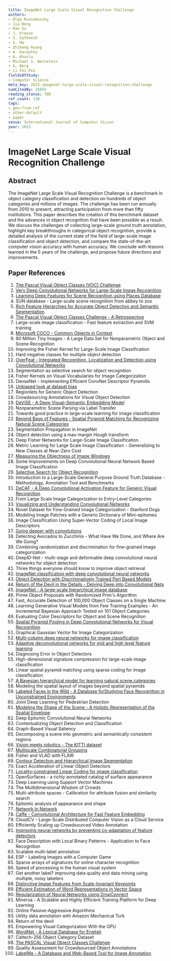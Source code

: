 ```yaml
---
title: ImageNet Large Scale Visual Recognition Challenge
authors:
- Olga Russakovsky
- Jia Deng
- Hao Su
- J. Krause
- S. Satheesh
- S. Ma
- Zhiheng Huang
- A. Karpathy
- A. Khosla
- Michael S. Bernstein
- A. Berg
- Li Fei-Fei
fieldsOfStudy:
- Computer Science
meta_key: 2015-imagenet-large-scale-visual-recognition-challenge
numCitedBy: 25655
reading_status: TBD
ref_count: 138
tags:
- gen-from-ref
- other-default
- paper
venue: International Journal of Computer Vision
year: 2015
---
```


# ImageNet Large Scale Visual Recognition Challenge

## Abstract

The ImageNet Large Scale Visual Recognition Challenge is a benchmark in object category classification and detection on hundreds of object categories and millions of images. The challenge has been run annually from 2010 to present, attracting participation from more than fifty institutions. This paper describes the creation of this benchmark dataset and the advances in object recognition that have been possible as a result. We discuss the challenges of collecting large-scale ground truth annotation, highlight key breakthroughs in categorical object recognition, provide a detailed analysis of the current state of the field of large-scale image classification and object detection, and compare the state-of-the-art computer vision accuracy with human accuracy. We conclude with lessons learned in the 5 years of the challenge, and propose future directions and improvements.

## Paper References

1. [The Pascal Visual Object Classes (VOC) Challenge](2009-the-pascal-visual-object-classes-voc-challenge)
2. [Very Deep Convolutional Networks for Large-Scale Image Recognition](2014-vggnet.md)
3. [Learning Deep Features for Scene Recognition using Places Database](2014-learning-deep-features-for-scene-recognition-using-places-database)
4. SUN database - Large-scale scene recognition from abbey to zoo
5. [Rich Feature Hierarchies for Accurate Object Detection and Semantic Segmentation](2014-rich-feature-hierarchies-for-accurate-object-detection-and-semantic-segmentation)
6. [The Pascal Visual Object Classes Challenge - A Retrospective](2014-the-pascal-visual-object-classes-challenge-a-retrospective)
7. Large-scale image classification - Fast feature extraction and SVM training
8. [Microsoft COCO - Common Objects in Context](2014-microsoft-coco-common-objects-in-context)
9. 80 Million Tiny Images - A Large Data Set for Nonparametric Object and Scene Recognition
10. Improving the Fisher Kernel for Large-Scale Image Classification
11. Hard negative classes for multiple object detection
12. [OverFeat - Integrated Recognition, Localization and Detection using Convolutional Networks](2014-overfeat-integrated-recognition-localization-and-detection-using-convolutional-networks)
13. Segmentation as selective search for object recognition
14. Fisher Kernels on Visual Vocabularies for Image Categorization
15. DenseNet - Implementing Efficient ConvNet Descriptor Pyramids
16. [Unbiased look at dataset bias](2011-unbiased-look-at-dataset-bias)
17. Regionlets for Generic Object Detection
18. Crowdsourcing Annotations for Visual Object Detection
19. [DeViSE - A Deep Visual-Semantic Embedding Model](2013-devise-a-deep-visual-semantic-embedding-model)
20. Nonparametric Scene Parsing via Label Transfer
21. Towards good practice in large-scale learning for image classification
22. [Beyond Bags of Features - Spatial Pyramid Matching for Recognizing Natural Scene Categories](2006-beyond-bags-of-features-spatial-pyramid-matching-for-recognizing-natural-scene-categories)
23. Segmentation Propagation in ImageNet
24. Object detection using a max-margin Hough transform
25. Deep Fisher Networks for Large-Scale Image Classification
26. Metric Learning for Large Scale Image Classification - Generalizing to New Classes at Near-Zero Cost
27. [Measuring the Objectness of Image Windows](2012-measuring-the-objectness-of-image-windows)
28. Some Improvements on Deep Convolutional Neural Network Based Image Classification
29. [Selective Search for Object Recognition](2013-selective-search-for-object-recognition)
30. Introduction to a Large-Scale General Purpose Ground Truth Database - Methodology, Annotation Tool and Benchmarks
31. [DeCAF - A Deep Convolutional Activation Feature for Generic Visual Recognition](2014-decaf-a-deep-convolutional-activation-feature-for-generic-visual-recognition)
32. From Large Scale Image Categorization to Entry-Level Categories
33. [Visualizing and Understanding Convolutional Networks](2014-visualizing-and-understanding-convolutional-networks)
34. Novel Dataset for Fine-Grained Image Categorization - Stanford Dogs
35. Modeling Image Patches with a Generic Dictionary of Mini-epitomes
36. Image Classification Using Super-Vector Coding of Local Image Descriptors
37. [Going deeper with convolutions](2015-going-deeper-with-convolutions)
38. Detecting Avocados to Zucchinis - What Have We Done, and Where Are We Going?
39. Combining randomization and discrimination for fine-grained image categorization
40. DeepID-Net - multi-stage and deformable deep convolutional neural networks for object detection
41. Three things everyone should know to improve object retrieval
42. [ImageNet classification with deep convolutional neural networks](2012-alexnet.md)
43. [Object Detection with Discriminatively Trained Part Based Models](2009-object-detection-with-discriminatively-trained-part-based-models)
44. [Return of the Devil in the Details - Delving Deep into Convolutional Nets](2014-return-of-the-devil-in-the-details-delving-deep-into-convolutional-nets)
45. [ImageNet - A large-scale hierarchical image database](2009-imagenet-a-large-scale-hierarchical-image-database)
46. Prime Object Proposals with Randomized Prim's Algorithm
47. Fast, Accurate Detection of 100,000 Object Classes on a Single Machine
48. Learning Generative Visual Models from Few Training Examples - An Incremental Bayesian Approach Tested on 101 Object Categories
49. Evaluating Color Descriptors for Object and Scene Recognition
50. [Spatial Pyramid Pooling in Deep Convolutional Networks for Visual Recognition](2015-spatial-pyramid-pooling-in-deep-convolutional-networks-for-visual-recognition)
51. Graphical Gaussian Vector for Image Categorization
52. [Multi-column deep neural networks for image classification](2012-multi-column-deep-neural-networks-for-image-classification)
53. [Adaptive deconvolutional networks for mid and high level feature learning](2011-adaptive-deconvolutional-networks-for-mid-and-high-level-feature-learning)
54. Diagnosing Error in Object Detectors
55. High-dimensional signature compression for large-scale image classification
56. Linear spatial pyramid matching using sparse coding for image classification
57. [A Bayesian hierarchical model for learning natural scene categories](2005-a-bayesian-hierarchical-model-for-learning-natural-scene-categories)
58. Modeling the spatial layout of images beyond spatial pyramids
59. [Labeled Faces in the Wild - A Database forStudying Face Recognition in Unconstrained Environments](2008-labeled-faces-in-the-wild-a-database-forstudying-face-recognition-in-unconstrained-environments)
60. Joint Deep Learning for Pedestrian Detection
61. [Modeling the Shape of the Scene - A Holistic Representation of the Spatial Envelope](2004-modeling-the-shape-of-the-scene-a-holistic-representation-of-the-spatial-envelope)
62. Deep Epitomic Convolutional Neural Networks
63. Contextualizing Object Detection and Classification
64. Graph-Based Visual Saliency
65. Decomposing a scene into geometric and semantically consistent regions
66. [Vision meets robotics - The KITTI dataset](2013-vision-meets-robotics-the-kitti-dataset)
67. [Multiscale Combinatorial Grouping](2014-multiscale-combinatorial-grouping)
68. Fisher and VLAD with FLAIR
69. [Contour Detection and Hierarchical Image Segmentation](2011-contour-detection-and-hierarchical-image-segmentation)
70. Exact Acceleration of Linear Object Detectors
71. [Locality-constrained Linear Coding for image classification](2010-locality-constrained-linear-coding-for-image-classification)
72. OpenSurfaces - a richly annotated catalog of surface appearance
73. Deep Learning using Support Vector Machines
74. The Multidimensional Wisdom of Crowds
75. Multi-attribute spaces - Calibration for attribute fusion and similarity search
76. Epitomic analysis of appearance and shape
77. [Network In Network](2014-network-in-network)
78. [Caffe - Convolutional Architecture for Fast Feature Embedding](2014-caffe-convolutional-architecture-for-fast-feature-embedding)
79. CloudCV - Large-Scale Distributed Computer Vision as a Cloud Service
80. Efficiently Scaling up Crowdsourced Video Annotation
81. [Improving neural networks by preventing co-adaptation of feature detectors](2012-improving-neural-networks-by-preventing-co-adaptation-of-feature-detectors)
82. Face Description with Local Binary Patterns - Application to Face Recognition
83. Scalable multi-label annotation
84. ESP - Labeling Images with a Computer Game
85. Sparse arrays of signatures for online character recognition
86. Speed of processing in the human visual system
87. Get another label? improving data quality and data mining using multiple, noisy labelers
88. [Distinctive Image Features from Scale-Invariant Keypoints](2004-distinctive-image-features-from-scale-invariant-keypoints)
89. [Efficient Estimation of Word Representations in Vector Space](2013-efficient-estimation-of-word-representations-in-vector-space)
90. [Regularization of Neural Networks using DropConnect](2013-regularization-of-neural-networks-using-dropconnect)
91. Minerva - A Scalable and Highly Efficient Training Platform for Deep Learning
92. Online Passive-Aggressive Algorithms
93. Utility data annotation with Amazon Mechanical Turk
94. Return of the devil
95. Empowering Visual Categorization With the GPU
96. [WordNet - A Lexical Database for English](1992-wordnet-a-lexical-database-for-english)
97. Caltech-256 Object Category Dataset
98. [The PASCAL Visual Object Classes Challenge](2006-the-pascal-visual-object-classes-challenge)
99. Quality Assessment for Crowdsourced Object Annotations
100. [LabelMe - A Database and Web-Based Tool for Image Annotation](2007-labelme-a-database-and-web-based-tool-for-image-annotation)
